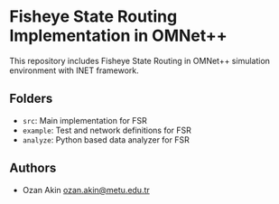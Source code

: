 # Fisheye State Routing Implementation in OMNet++

This repository includes Fisheye State Routing in OMNet++ simulation environment with INET framework.

## Folders

- `src`: Main implementation for FSR
- `example`: Test and network definitions for FSR
- `analyze`: Python based data analyzer for FSR

## Authors

- Ozan Akin <ozan.akin@metu.edu.tr>
